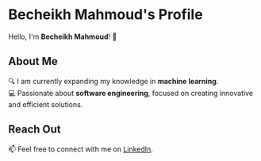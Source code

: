 # Becheikh Mahmoud's Profile

Hello, I'm **Becheikh Mahmoud**! 👋

## About Me

🔍 I am currently expanding my knowledge in **machine learning**.  
💻 Passionate about **software engineering**, focused on creating innovative and efficient solutions.  

## Reach Out

📫 Feel free to connect with me on [LinkedIn]([https://www.linkedin.com/in/becheikh-mahmoud](https://www.linkedin.com/in/mahmoud-becheikh/)).
